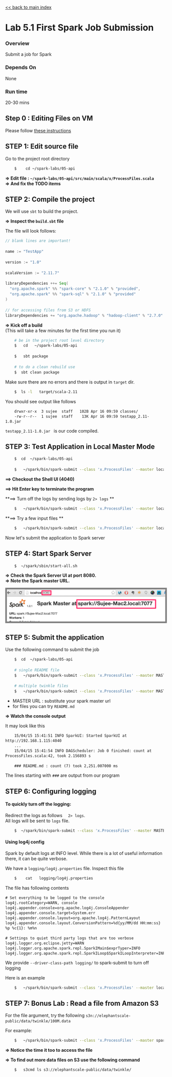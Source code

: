 <link rel='stylesheet' href='../assets/css/main.css'/>

[<< back to main index](../README.md)

Lab 5.1 First Spark Job Submission
==================================

### Overview
Submit a job for Spark

### Depends On 
None

### Run time
20-30 mins


## Step 0 : Editing Files on VM
Please follow [these instructions](../edit-files.md)

## STEP 1: Edit source file

Go to the project root directory

```bash
    $    cd ~/spark-labs/05-api
```


**=> Edit file : `~/spark-labs/05-api/src/main/scala/x/ProcessFiles.scala`**  
**=> And fix the TODO items**


## STEP 2: Compile the project

We will use `sbt` to build the project.  

**=> Inspect the `build.sbt` file**

The file will look follows:

```scala
// blank lines are important!
    
name := "TestApp"

version := "1.0"

scalaVersion := "2.11.7"

libraryDependencies ++= Seq(
  "org.apache.spark" %% "spark-core" % "2.1.0" % "provided",
  "org.apache.spark" %% "spark-sql" % "2.1.0" % "provided"
)

// for accessing files from S3 or HDFS
libraryDependencies += "org.apache.hadoop" % "hadoop-client" % "2.7.0" exclude("com.google.guava", "guava")


```


**=> Kick off a build**  
(This will take a few minutes for the first time you run it)

```bash
    # be in the project root level directory
    $   cd   ~/spark-labs/05-api

    $   sbt package

    # to do a clean rebuild use
    $  sbt clean package
```

Make sure there are no errors and there is output in `target` dir.

```bash
    $  ls -l   target/scala-2.11
```

You should see output like follows

```console
    drwxr-xr-x  3 sujee  staff   102B Apr 16 09:59 classes/
    -rw-r--r--  1 sujee  staff    13K Apr 16 09:59 testapp_2.11-1.0.jar
```

`testapp_2.11-1.0.jar `  is our code compiled.
 

## STEP 3: Test Application in Local Master Mode

```bash
    $  cd  ~/spark-labs/05-api

    $   ~/spark/bin/spark-submit --class 'x.ProcessFiles' --master local[*]  target/scala-2.11/testapp_2.11-1.0.jar    README.md
```

**==> Checkout the Shell UI (4040)**   

**==> Hit Enter key to terminate the program**

**==> Turn off the logs by sending logs by `2> logs` **   

```bash
    $   ~/spark/bin/spark-submit --class 'x.ProcessFiles' --master local[*]  target/scala-2.11/testapp_2.11-1.0.jar    README.md  2> logs
```

**==> Try a few input files **
```bash
    $   ~/spark/bin/spark-submit --class 'x.ProcessFiles' --master local[*]  target/scala-2.11/testapp_2.11-1.0.jar    ~/data/twinkle/*  2> logs
```


Now let's submit the application to Spark server

## STEP 4: Start Spark Server

```bash
    $  ~/spark/sbin/start-all.sh
```

**=> Check the Spark Server UI at port 8080.**  
**=> Note the Spark master URL.**  

<img src="../images/4.1b.png" style="border: 5px solid grey; max-width:100%;"/>


## STEP 5: Submit the application

Use the following command to submit the job

```bash
    $  cd  ~/spark-labs/05-api

    # single README file
    $   ~/spark/bin/spark-submit --class 'x.ProcessFiles' --master MASTER_URL  target/scala-2.11/testapp_2.11-1.0.jar    README.md   2> logs

    # multiple twinkle files
    $   ~/spark/bin/spark-submit --class 'x.ProcessFiles' --master MASTER_URL  target/scala-2.11/testapp_2.11-1.0.jar    ~/data/twinkle/*  2> logs
```

* MASTER URL : substitute your spark master url
* for files you can try `README.md`

**=> Watch the console output**

It may look like this

```console
    15/04/15 15:41:51 INFO SparkUI: Started SparkUI at http://192.168.1.115:4040
    ...
    15/04/15 15:41:54 INFO DAGScheduler: Job 0 finished: count at ProcessFiles.scala:42, took 2.156893 s

    ### README.md : count (7) took 2,251.007000 ms
```

The lines starting with `###` are output from our program


## STEP 6:  Configuring logging

#### To quickly turn off the logging:
Redirect the logs as follows `  2> logs`.   
All logs will be sent to `logs` file.  
```bash
    $  ~/spark/bin/spark-submit --class 'x.ProcessFiles' --master MASTER_URL  target/scala-2.11/testapp_2.11-1.0.jar    <files to process>    2>  logs
```

#### Using log4j config
Spark by default logs at INFO level.  While there is a lot of useful information there, it can be quite verbose.

We have a `logging/log4j.properties` file.  Inspect this file

```bash
    $    cat   logging/log4j.properties
```


The file has following contents

```
# Set everything to be logged to the console
log4j.rootCategory=WARN, console
log4j.appender.console=org.apache.log4j.ConsoleAppender
log4j.appender.console.target=System.err
log4j.appender.console.layout=org.apache.log4j.PatternLayout
log4j.appender.console.layout.ConversionPattern=%d{yy/MM/dd HH:mm:ss} %p %c{1}: %m%n

# Settings to quiet third party logs that are too verbose
log4j.logger.org.eclipse.jetty=WARN
log4j.logger.org.apache.spark.repl.SparkIMain$exprTyper=INFO
log4j.logger.org.apache.spark.repl.SparkILoop$SparkILoopInterpreter=INFO
```



We provide `--driver-class-path logging/`  to spark-submit to turn off logging

Here is an example

```bash
    $   ~/spark/bin/spark-submit --class 'x.ProcessFiles' --master local[*]  --driver-class-path logging/  target/scala-2.11/testapp_2.11-1.0.jar    README.md
```


## STEP 7:  Bonus Lab : Read a file from Amazon S3

For the file argument, try the following `s3n://elephantscale-public/data/twinkle/100M.data`

For example:

```bash
    $   ~/spark/bin/spark-submit --class 'x.ProcessFiles' --master spark://localhost:7077  --drive-class-path logging/  target/scala-2.11/testapp_2.11-1.0.jar    's3n://elephantscale-public/data/twinkle/100M.data'
```


**=> Notice the time it too to access the file**

**=> To find out more data files on S3 use the following command**

```bash
    $   s3cmd ls s3://elephantscale-public/data/twinkle/
```
